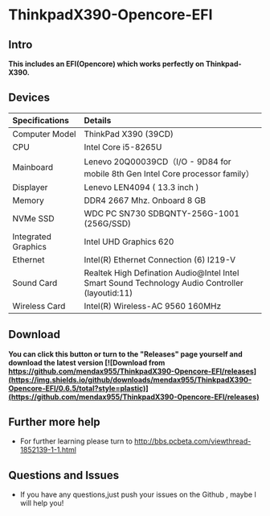 # ThinkpadX390-Opencore-EFI

## Intro
 **This includes an EFI(Opencore) which works perfectly on Thinkpad-X390.**

## Devices

| Specifications | Details |
|:---|:---|
| Computer Model | ThinkPad X390 (39CD) |
| CPU | Intel Core i5-8265U |
| Mainboard |  Lenevo 20Q00039CD（I/O - 9D84 for mobile 8th Gen Intel Core processor family） |
| Displayer | Lenevo LEN4094 ( 13.3 inch  ) |
| Memory | DDR4 2667 Mhz. Onboard 8 GB |
| NVMe SSD | WDC PC SN730 SDBQNTY-256G-1001 (256G/SSD) |
| Integrated Graphics | Intel UHD Graphics 620 |
| Ethernet |  Intel(R) Ethernet Connection (6) I219-V |
| Sound Card | Realtek High Defination Audio@Intel Intel Smart Sound Technology Audio Controller (layoutid:11) |
| Wireless Card |  Intel(R) Wireless-AC 9560 160MHz |

## Download
**You can click this button or turn to the "Releases" page yourself and download the latest version [![Download from https://github.com/mendax955/ThinkpadX390-Opencore-EFI/releases](https://img.shields.io/github/downloads/mendax955/ThinkpadX390-Opencore-EFI/0.6.5/total?style=plastic)](https://github.com/mendax955/ThinkpadX390-Opencore-EFI/releases)**

## Further more help
  - For further learning please turn to http://bbs.pcbeta.com/viewthread-1852139-1-1.html

## Questions and Issues
  - If you have any questions,just push your issues on the Github , maybe l will help you!
